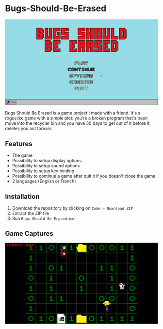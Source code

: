 # Bugs-Should-Be-Erased
![Preview image](./preview/preview.jpg)

Bugs Should Be Erased is a game project I made with a friend. It's a roguelike game with a simple plot: you're a broken program that's been move into the recycler bin and you have 30 days to get out of it before it deletes you out forever.
## Features
- The game
- Possibility to setup display options
- Possibility to setup sound options
- Possibility to setup key binding
- Possibility to continue a game after quit it if you doesn't close the game
- 2 languages (English or French)
## Installation
1. Download the repository by clicking on `Code > Download ZIP`
2. Extract the ZIP file
3. Run `Bugs Should Be Erased.exe`
## Game Captures
![Game capture](./preview/images/1.jpg)